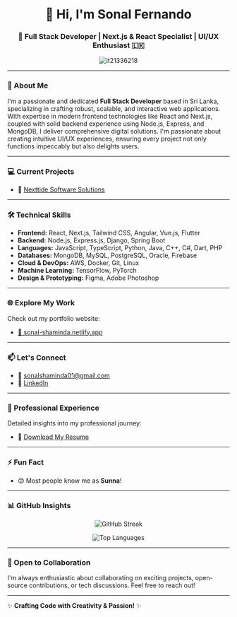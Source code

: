 <h1 align="center">👋 Hi, I'm Sonal Fernando</h1>

<h3 align="center">🚀 Full Stack Developer | Next.js & React Specialist | UI/UX Enthusiast 🇱🇰</h3>

<p align="center">
  <img src="https://komarev.com/ghpvc/?username=it21336218&label=Profile%20views&color=0e75b6&style=flat" alt="it21336218" />
</p>

---

### 🌟 About Me

I'm a passionate and dedicated **Full Stack Developer** based in Sri Lanka, specializing in crafting robust, scalable, and interactive web applications. With expertise in modern frontend technologies like React and Next.js, coupled with solid backend experience using Node.js, Express, and MongoDB, I deliver comprehensive digital solutions. I'm passionate about creating intuitive UI/UX experiences, ensuring every project not only functions impeccably but also delights users.

---

### 💻 Current Projects

- 🌊 [Nexttide Software Solutions](https://github.com/it21336218/NexTide-)

---

### 🛠️ Technical Skills

- **Frontend:** React, Next.js, Tailwind CSS, Angular, Vue.js, Flutter
- **Backend:** Node.js, Express.js, Django, Spring Boot
- **Languages:** JavaScript, TypeScript, Python, Java, C++, C#, Dart, PHP
- **Databases:** MongoDB, MySQL, PostgreSQL, Oracle, Firebase
- **Cloud & DevOps:** AWS, Docker, Git, Linux
- **Machine Learning:** TensorFlow, PyTorch
- **Design & Prototyping:** Figma, Adobe Photoshop

---

### 🌐 Explore My Work

Check out my portfolio website:

- [🎯 sonal-shaminda.netlify.app](https://sonal-shaminda.netlify.app/)

---

### 📫 Let's Connect

- 📧 [sonalshaminda01@gmail.com](mailto:sonalshaminda01@gmail.com)
- 🔗 [LinkedIn](https://www.linkedin.com/in/sonal-fernando/)

---

### 📑 Professional Experience

Detailed insights into my professional journey:

- 📃 [Download My Resume](https://drive.google.com/file/d/1AKrZuxpBS0Z8Izx4BzSLJwJSd_L9chuj/view?usp=drive_link)

---

### ⚡ Fun Fact

- 😊 Most people know me as **Sunna**!

---

### 📊 GitHub Insights

<div align="center">


![GitHub Streak](https://github-readme-streak-stats.herokuapp.com/?user=it21336218&theme=radical&border_radius=15)

![Top Languages](https://github-readme-stats.vercel.app/api/top-langs/?username=it21336218&layout=compact&theme=radical&border_radius=15)

</div>

---

### 🚀 Open to Collaboration

I'm always enthusiastic about collaborating on exciting projects, open-source contributions, or tech discussions. Feel free to reach out!

---

✨ **Crafting Code with Creativity & Passion!** ✨

